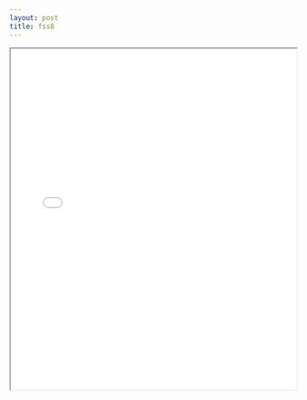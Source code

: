 ```yaml
---
layout: post
title: fss8
---
```


<div class="pdf-container">
<iframe src="/ea/assets/pdfs/forms/fss8.pdf" height="600" width="100%" allowFullScreen="true"></iframe>
</div>

